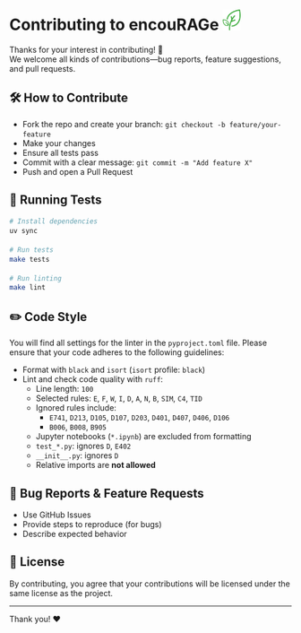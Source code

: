 # Contributing to encouRAGe   <img src="assets/logo.png" alt="Encourage Logo" width="32" /><br /> 

Thanks for your interest in contributing! 🚀  
We welcome all kinds of contributions—bug reports, feature suggestions, and pull requests.

## 🛠 How to Contribute

- Fork the repo and create your branch: `git checkout -b feature/your-feature`
- Make your changes
- Ensure all tests pass
- Commit with a clear message: `git commit -m "Add feature X"`
- Push and open a Pull Request

## 🧪 Running Tests

```bash
# Install dependencies
uv sync

# Run tests
make tests

# Run linting
make lint
```

## ✏️ Code Style

You will find all settings for the linter in the `pyproject.toml` file. Please ensure that your code adheres to the following guidelines:

- Format with `black` and `isort` (`isort` profile: `black`)
- Lint and check code quality with `ruff`:
  - Line length: `100`
  - Selected rules: `E`, `F`, `W`, `I`, `D`, `A`, `N`, `B`, `SIM`, `C4`, `TID`
  - Ignored rules include:
    - `E741`, `D213`, `D105`, `D107`, `D203`, `D401`, `D407`, `D406`, `D106`
    - `B006`, `B008`, `B905`
  - Jupyter notebooks (`*.ipynb`) are excluded from formatting
  - `test_*.py`: ignores `D`, `E402`
  - `__init__.py`: ignores `D`
  - Relative imports are **not allowed**
  


## 🐛 Bug Reports & Feature Requests

- Use GitHub Issues
- Provide steps to reproduce (for bugs)
- Describe expected behavior

## 📄 License

By contributing, you agree that your contributions will be licensed under the same license as the project.

---

Thank you! ❤️
